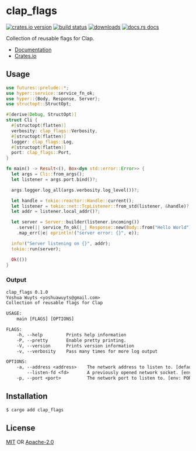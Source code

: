 # clap_flags
[![crates.io version][1]][2] [![build status][3]][4]
[![downloads][5]][6] [![docs.rs docs][7]][8]

Collection of reusable flags for Clap.

- [Documentation][8]
- [Crates.io][2]

## Usage
```rust
use futures::prelude::*;
use hyper::service::service_fn_ok;
use hyper::{Body, Response, Server};
use structopt::StructOpt;

#[derive(Debug, StructOpt)]
struct Cli {
  #[structopt(flatten)]
  verbosity: clap_flags::Verbosity,
  #[structopt(flatten)]
  logger: clap_flags::Log,
  #[structopt(flatten)]
  port: clap_flags::Port,
}

fn main() -> Result<(), Box<dyn std::error::Error>> {
  let args = Cli::from_args();
  let listener = args.port.bind()?;

  args.logger.log_all(args.verbosity.log_level())?;

  let handle = tokio::reactor::Handle::current();
  let listener = tokio::net::TcpListener::from_std(listener, &handle)?;
  let addr = listener.local_addr()?;

  let server = Server::builder(listener.incoming())
    .serve(|| service_fn_ok(|_| Response::new(Body::from("Hello World"))))
    .map_err(|e| eprintln!("server error: {}", e));

  info!("Server listening on {}", addr);
  tokio::run(server);

  Ok(())
}
```

### Output
```txt
clap_flags 0.1.0
Yoshua Wuyts <yoshuawuyts@gmail.com>
Collection of reusable flags for Clap

USAGE:
    main [FLAGS] [OPTIONS]

FLAGS:
    -h, --help         Prints help information
    -P, --pretty       Enable pretty printing.
    -V, --version      Prints version information
    -v, --verbosity    Pass many times for more log output

OPTIONS:
    -a, --address <address>    The network address to listen to. [default: 127.0.0.1]
        --listen-fd <fd>       A previously opened network socket. [env: LISTEN_FD=]
    -p, --port <port>          The network port to listen to. [env: PORT=]
```

## Installation
```sh
$ cargo add clap_flags
```

## License
[MIT](./LICENSE-MIT) OR [Apache-2.0](./LICENSE-APACHE)

[1]: https://img.shields.io/crates/v/clap_flags.svg?style=flat-square
[2]: https://crates.io/crates/clap_flags
[3]: https://img.shields.io/travis/yoshuawuyts/clap_flags.svg?style=flat-square
[4]: https://travis-ci.org/yoshuawuyts/clap_flags
[5]: https://img.shields.io/crates/d/clap_flags.svg?style=flat-square
[6]: https://crates.io/crates/clap_flags
[7]: https://img.shields.io/badge/docs-latest-blue.svg?style=flat-square
[8]: https://docs.rs/clap_flags
